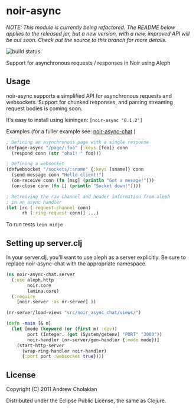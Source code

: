 # noir-async

*NOTE: This module is currently being refactored. The README below applies to the released jar, but a new version, with a new, improved API will be out soon. Check out the source to this branch for more details.*

![build status](https://secure.travis-ci.org/andrewvc/noir-async.png)

Support for asynchronous requests / responses in Noir using Aleph

## Usage

noir-async supports a simplified API for asynchronous requests and websockets.
Support for chunked responses, and parsing streaming request bodies is coming
soon.

It's easy to install using leiningen: `[noir-async "0.1.2"]`

Examples (for a fuller example see: [noir-async-chat](https://github.com/andrewvc/noir-async-chat ) )

```clojure
; Defining an asynchronous page with a single response
(defpage-async "/page/:foo" {:keys [foo]} conn
  (respond conn (str "ohai! " foo)))

; Defining a websocket
(defwebsocket "/sockets/:sname" {:keys [sname]} conn
  (send-message conn "Hello client!")
  (on-receive conn (fn [msg] (println "Got a mesage!")))
  (on-close conn (fn [] (println "Socket down!"))))

; Retreiving the raw channel and header information from aleph
; in an async handler
(let [rc (:request-channel conn)
      rh (:ring-request conn)] ...)
```

To run tests `lein midje`

## Setting up server.clj

In your server.clj, you'll want to use aleph as a server explicitly.
Be sure to replace noir-async-chat with the appropriate namespace.

```clojure
(ns noir-async-chat.server
  (:use aleph.http
        noir.core
        lamina.core)
  (:require
    [noir.server :as nr-server] ))

(nr-server/load-views "src/noir_async_chat/views/")

(defn -main [& m]
  (let [mode (keyword (or (first m) :dev))
        port (Integer. (get (System/getenv) "PORT" "3000"))
        noir-handler (nr-server/gen-handler {:mode mode})]
    (start-http-server
      (wrap-ring-handler noir-handler)
      {:port port :websocket true})))
```

## License

Copyright (C) 2011 Andrew Cholakian

Distributed under the Eclipse Public License, the same as Clojure.


